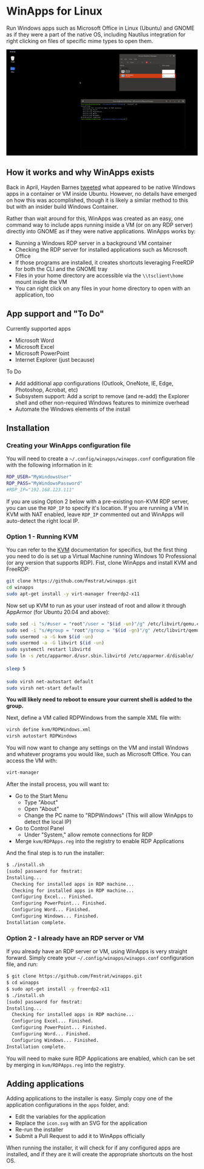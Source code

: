 # WinApps for Linux
Run Windows apps such as Microsoft Office in Linux (Ubuntu) and GNOME as if they were a part of the native OS, including Nautilus integration for right clicking on files of specific mime types to open them.

<img src="demo/demo.gif" width=1000>

## How it works and why WinApps exists
Back in April, Hayden Barnes [tweeted](https://twitter.com/unixterminal/status/1255919797692440578?lang=en) what appeared to be native Windows apps in a container or VM inside Ubuntu. However, no details have emerged on how this was accomplished, though it is likely a similar method to this but with an insider build Windows Container.

Rather than wait around for this, WinApps was created as an easy, one command way to include apps running inside a VM (or on any RDP server) directly into GNOME as if they were native applications. WinApps works by:
- Running a Windows RDP server in a background VM container
- Checking the RDP server for installed applications such as Microsoft Office
- If those programs are installed, it creates shortcuts leveraging FreeRDP for both the CLI and the GNOME tray
- Files in your home directory are accessible via the `\\tsclient\home` mount inside the VM
- You can right click on any files in your home directory to open with an application, too

## App support and "To Do"
Currently supported apps
- Microsoft Word
- Microsoft Excel
- Microsoft PowerPoint
- Internet Explorer (just because)

To Do
- Add additional app configurations (Outlook, OneNote, IE, Edge, Photoshop, Acrobat, etc)
- Subsystem support: Add a script to remove (and re-add) the Explorer shell and other non-required Windows features to minimize overhead
- Automate the Windows elements of the install

## Installation

### Creating your WinApps configuration file
You will need to create a `~/.config/winapps/winapps.conf` configuration file with the following information in it:
``` bash
RDP_USER="MyWindowsUser"
RDP_PASS="MyWindowsPassword"
#RDP_IP="192.168.123.111"
```
If you are using Option 2 below with a pre-existing non-KVM RDP server, you can use the `RDP_IP` to specify it's location. If you are running a VM in KVM with NAT enabled, leave `RDP_IP` commented out and WinApps will auto-detect the right local IP.

### Option 1 - Running KVM
You can refer to the [KVM](https://www.linux-kvm.org) documentation for specifics, but the first thing you need to do is set up a Virtual Machine running Windows 10 Professional (or any version that supports RDP). Fist, clone WinApps and install KVM and FreeRDP:
``` bash
git clone https://github.com/Fmstrat/winapps.git
cd winapps
sudo apt-get install -y virt-manager freerdp2-x11
```

Now set up KVM to run as your user instead of root and allow it through AppArmor (for Ubuntu 20.04 and above):
``` bash
sudo sed -i "s/#user = "root"/user = "$(id -un)"/g" /etc/libvirt/qemu.conf
sudo sed -i "s/#group = "root"/group = "$(id -gn)"/g" /etc/libvirt/qemu.conf
sudo usermod -a -G kvm $(id -un)
sudo usermod -a -G libvirt $(id -un)
sudo systemctl restart libvirtd
sudo ln -s /etc/apparmor.d/usr.sbin.libvirtd /etc/apparmor.d/disable/

sleep 5

sudo virsh net-autostart default
sudo virsh net-start default
```
**You will likely need to reboot to ensure your current shell is added to the group.**

Next, define a VM called RDPWindows from the sample XML file with:
``` bash
virsh define kvm/RDPWindows.xml
virsh autostart RDPWindows
```

You will now want to change any settings on the VM and install Windows and whatever programs you would like, such as Microsoft Office. You can access the VM with:
``` bash
virt-manager
```

After the install process, you will want to:
- Go to the Start Menu
    - Type "About"
    - Open "About"
    - Change the PC name to "RDPWindows" (This will allow WinApps to detect the local IP)
- Go to Control Panel
    - Under "System," allow remote connections for RDP
- Merge `kvm/RDPApps.reg` into the registry to enable RDP Applications

And the final step is to run the installer:
``` bash
$ ./install.sh
[sudo] password for fmstrat: 
Installing...
  Checking for installed apps in RDP machine...
  Checking for installed apps in RDP machine...
  Configuring Excel... Finished.
  Configuring PowerPoint... Finished.
  Configuring Word... Finished.
  Configuring Windows... Finished.
Installation complete.
```

### Option 2 - I already have an RDP server or VM
If you already have an RDP server or VM, using WinApps is very straight forward. Simply create your `~/.config/winapps/winapps.conf` configuration file, and run:
``` bash
$ git clone https://github.com/Fmstrat/winapps.git
$ cd winapps
$ sudo apt-get install -y freerdp2-x11
$ ./install.sh
[sudo] password for fmstrat: 
Installing...
  Checking for installed apps in RDP machine...
  Configuring Excel... Finished.
  Configuring PowerPoint... Finished.
  Configuring Word... Finished.
  Configuring Windows... Finished.
Installation complete.
```
You will need to make sure RDP Applications are enabled, which can be set by merging in `kvm/RDPApps.reg` into the registry.

## Adding applications
Adding applications to the installer is easy. Simply copy one of the application configurations in the `apps` folder, and:
- Edit the variables for the application
- Replace the `icon.svg` with an SVG for the application
- Re-run the installer
- Submit a Pull Request to add it to WinApps officially

When running the installer, it will check for if any configured apps are installed, and if they are it will create the appropriate shortcuts on the host OS.